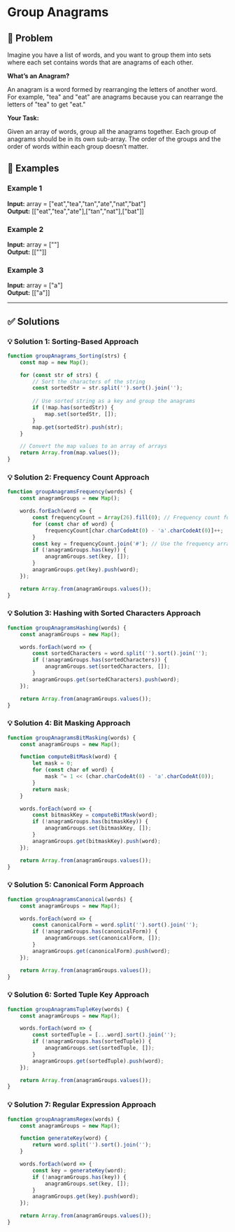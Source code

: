 # Group Anagrams

## 📝 Problem

Imagine you have a list of words, and you want to group them into sets where each set contains words that are anagrams of each other.

**What’s an Anagram?**

An anagram is a word formed by rearranging the letters of another word. For example, "tea" and "eat" are anagrams because you can rearrange the letters of "tea" to get "eat."

**Your Task:**

Given an array of words, group all the anagrams together. Each group of anagrams should be in its own sub-array. The order of the groups and the order of words within each group doesn’t matter.


## 📌 Examples

### Example 1

**Input:** array = ["eat","tea","tan","ate","nat","bat"]  
**Output:** [["eat","tea","ate"],["tan","nat"],["bat"]]

### Example 2

**Input:** array = [""]  
**Output:** [[""]]

### Example 3

**Input:** array = ["a"]  
**Output:** [["a"]]

---

## ✅ Solutions

### 💡 Solution 1: Sorting-Based Approach

```javascript
function groupAnagrams_Sorting(strs) {
    const map = new Map();

    for (const str of strs) {
        // Sort the characters of the string
        const sortedStr = str.split('').sort().join('');
        
        // Use sorted string as a key and group the anagrams
        if (!map.has(sortedStr)) {
            map.set(sortedStr, []);
        }
        map.get(sortedStr).push(str);
    }

    // Convert the map values to an array of arrays
    return Array.from(map.values());
}
```

### 💡 Solution 2: Frequency Count Approach

```javascript
function groupAnagramsFrequency(words) {
    const anagramGroups = new Map();

    words.forEach(word => {
        const frequencyCount = Array(26).fill(0); // Frequency count for each letter
        for (const char of word) {
            frequencyCount[char.charCodeAt(0) - 'a'.charCodeAt(0)]++;
        }
        const key = frequencyCount.join('#'); // Use the frequency array as a key
        if (!anagramGroups.has(key)) {
            anagramGroups.set(key, []);
        }
        anagramGroups.get(key).push(word);
    });

    return Array.from(anagramGroups.values());
}
```

### 💡 Solution 3: Hashing with Sorted Characters Approach

```javascript
function groupAnagramsHashing(words) {
    const anagramGroups = new Map();

    words.forEach(word => {
        const sortedCharacters = word.split('').sort().join('');
        if (!anagramGroups.has(sortedCharacters)) {
            anagramGroups.set(sortedCharacters, []);
        }
        anagramGroups.get(sortedCharacters).push(word);
    });

    return Array.from(anagramGroups.values());
}
```

### 💡 Solution 4: Bit Masking Approach

```javascript
function groupAnagramsBitMasking(words) {
    const anagramGroups = new Map();

    function computeBitMask(word) {
        let mask = 0;
        for (const char of word) {
            mask ^= 1 << (char.charCodeAt(0) - 'a'.charCodeAt(0));
        }
        return mask;
    }

    words.forEach(word => {
        const bitmaskKey = computeBitMask(word);
        if (!anagramGroups.has(bitmaskKey)) {
            anagramGroups.set(bitmaskKey, []);
        }
        anagramGroups.get(bitmaskKey).push(word);
    });

    return Array.from(anagramGroups.values());
}
```

### 💡 Solution 5: Canonical Form Approach

```javascript
function groupAnagramsCanonical(words) {
    const anagramGroups = new Map();

    words.forEach(word => {
        const canonicalForm = word.split('').sort().join('');
        if (!anagramGroups.has(canonicalForm)) {
            anagramGroups.set(canonicalForm, []);
        }
        anagramGroups.get(canonicalForm).push(word);
    });

    return Array.from(anagramGroups.values());
}
```

### 💡 Solution 6: Sorted Tuple Key Approach

```javascript
function groupAnagramsTupleKey(words) {
    const anagramGroups = new Map();

    words.forEach(word => {
        const sortedTuple = [...word].sort().join('');
        if (!anagramGroups.has(sortedTuple)) {
            anagramGroups.set(sortedTuple, []);
        }
        anagramGroups.get(sortedTuple).push(word);
    });

    return Array.from(anagramGroups.values());
}
```

### 💡 Solution 7: Regular Expression Approach

```javascript
function groupAnagramsRegex(words) {
    const anagramGroups = new Map();

    function generateKey(word) {
        return word.split('').sort().join('');
    }

    words.forEach(word => {
        const key = generateKey(word);
        if (!anagramGroups.has(key)) {
            anagramGroups.set(key, []);
        }
        anagramGroups.get(key).push(word);
    });

    return Array.from(anagramGroups.values());
}
```